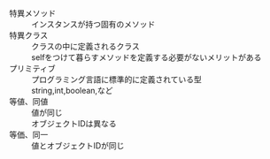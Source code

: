 <dl>
  <dt>特異メソッド</dt>
  <dd>インスタンスが持つ固有のメソッド</dd>

  <dt>特異クラス</dt>
  <dd>クラスの中に定義されるクラス</dd>
  <dd>selfをつけて暮らすメソッドを定義する必要がないメリットがある</dd>

  <dt>プリミティブ</dt>
  <dd>プログラミング言語に標準的に定義されている型</dd>
  <dd>string,int,boolean,など</dd>

  <dt>等値、同値</dt>
  <dd>値が同じ</dd>
  <dd>オブジェクトIDは異なる</dd>

  <dt>等価、同一</dt>
  <dd>値とオブジェクトIDが同じ</dd>

  <dt></dt>
  <dd></dd>
  <dd></dd>
</dl>